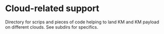 # Cloud-related support

Directory for scrips and pieces of code helping to land KM and KM payload on different clouds. See subdirs for specifics.

